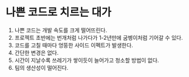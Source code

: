 # 나쁜 코드로 치르는 대가

1. 나쁜 코드는 개발 속도를 크게 떨어뜨린다.
2. 프로젝트 초반에는 번개처럼 나가다가 1-2년만에 굼벵이처럼 기어갈 수 있다.
3. 코드를 고칠 때마다 엉뚱한 사이드 이펙트가 발생한다.
4. 간단한 변경은 없다.
5. 시간이 지날수록 쓰레기가 쌓이듯이 늘어가고 청소할 방법이 없다.
6. 팀의 생산성이 떨어진다.
